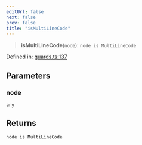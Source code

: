 ```yaml
---
editUrl: false
next: false
prev: false
title: "isMultiLineCode"
---
```


> **isMultiLineCode**(`node`): `node is MultiLineCode`

Defined in: [guards.ts:137](https://github.com/rcs-agents/rcs-lang/blob/dae76e6aa05b4d372009b015248dbcb36c5ae675/packages/ast/src/guards.ts#L137)

## Parameters

### node

`any`

## Returns

`node is MultiLineCode`

